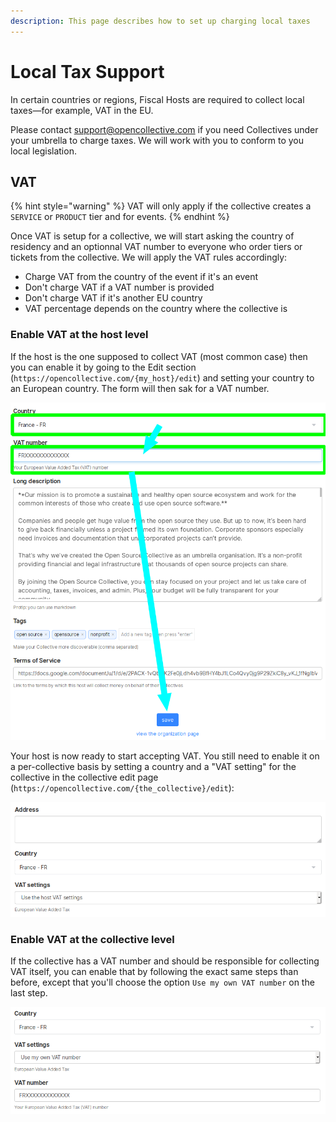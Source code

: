 ```yaml
---
description: This page describes how to set up charging local taxes
---
```


# Local Tax Support

In certain countries or regions, Fiscal Hosts are required to collect local taxes—for example, VAT in the EU.

Please contact support@opencollective.com if you need Collectives under your umbrella to charge taxes. We will work with you to conform to you local legislation.

## VAT

{% hint style="warning" %}
VAT will only apply if the collective creates a `SERVICE` or `PRODUCT` tier and for events.
{% endhint %}

Once VAT is setup for a collective, we will start asking the country of residency and an optionnal VAT number to everyone who order tiers or tickets from the collective. We will apply the VAT rules accordingly:

* Charge VAT from the country of the event if it's an event
* Don't charge VAT if a VAT number is provided
* Don't charge VAT if it's another EU country
* VAT percentage depends on the country where the collective is

### Enable VAT at the host level

If the host is the one supposed to collect VAT \(most common case\) then you can enable it by going to the Edit section \(`https://opencollective.com/{my_host}/edit`\) and setting your country to an European country. The form will then sak for a VAT number.

![](../.gitbook/assets/image%20%286%29.png)

Your host is now ready to start accepting VAT. You still need to enable it on a per-collective basis by setting a country and a "VAT setting" for the collective in the collective edit page \(`https://opencollective.com/{the_collective}/edit`\):

![](../.gitbook/assets/image%20%281%29.png)

### Enable VAT at the collective level

If the collective has a VAT number and should be responsible for collecting VAT itself, you can enable that by following the exact same steps than before, except that you'll choose the option `Use my own VAT number` on the last step.

![](../.gitbook/assets/image%20%282%29.png)



